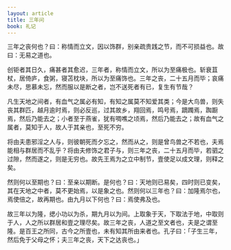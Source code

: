```yaml
---
layout: article
title: 三年问
book: 礼记
---
```


三年之丧何也？曰：称情而立文，因以饰群，别亲疏贵践之节，而不可损益也。故曰：无易之道也。

创钜者其日久，痛甚者其愈迟，三年者，称情而立文，所以为至痛极也。斩衰苴杖，居倚庐，食粥，寝苫枕块，所以为至痛饰也。三年之丧，二十五月而毕；哀痛未尽，思慕未忘，然而服以是断之者，岂不送死者有已，复生有节哉？

凡生天地之间者，有血气之属必有知，有知之属莫不知爱其类；今是大鸟兽，则失丧其群匹，越月逾时焉，则必反巡，过其故乡，翔回焉，鸣号焉，蹢躅焉，踟蹰焉，然后乃能去之；小者至于燕雀，犹有啁噍之顷焉，然后乃能去之；故有血气之属者，莫知于人，故人于其亲也，至死不穷。

将由夫患邪淫之人与，则彼朝死而夕忘之，然而从之，则是曾鸟兽之不若也，夫焉能相与群居而不乱乎？将由夫修饰之君子与，则三年之丧，二十五月而毕，若驷之过隙，然而遂之，则是无穷也。故先王焉为之立中制节，壹使足以成文理，则释之矣。

然则何以至期也？曰：至亲以期断。是何也？曰：天地则已易矣，四时则已变矣，其在天地之中者，莫不更始焉，以是象之也。然则何以三年也？曰：加隆焉尔也，焉使倍之，故再期也。由九月以下何也？曰：焉使弗及也。

故三年以为隆，缌小功以为杀，期九月以为间。上取象于天，下取法于地，中取则于人，人之所以群居和壹之理尽矣。故三年之丧，人道之至文者也，夫是之谓至隆。是百王之所同，古今之所壹也，未有知其所由来者也。孔子曰：「子生三年，然后免于父母之怀；夫三年之丧，天下之达丧也。」

